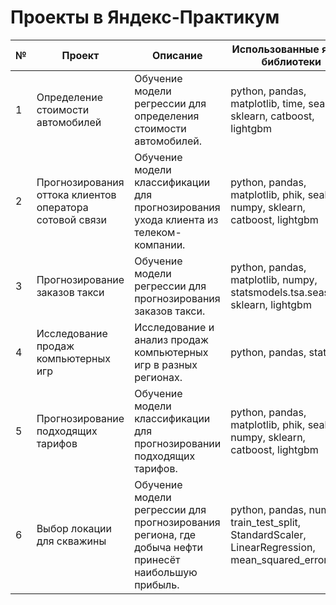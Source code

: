 # Проекты в Яндекс-Практикум

|**№**|**Проект**|**Описание**|**Использованные язык/библиотеки**|**Папка**|
|--|--|--|--|--|
|1|Определение стоимости автомобилей|Обучение модели регрессии для определения стоимости автомобилей.|python, pandas, matplotlib, time, seaborn, sklearn, catboost, lightgbm|<a href="https://github.com/AnnaTrif/yandex-praktikum-project/tree/main/Auto%20price">Auto price</a>|
|2|Прогнозирования оттока клиентов оператора сотовой связи|Обучение модели классификации для прогнозирования ухода клиента из телеком-компании.|python, pandas, matplotlib, phik, seaborn, numpy, sklearn, catboost, lightgbm|<a href="https://github.com/AnnaTrif/yandex-praktikum-project/tree/main/Customer%20churn">Customer churn</a>|
|3|Прогнозирование заказов такси|Обучение модели регрессии для прогнозирования заказов такси.|python, pandas, matplotlib, numpy, statsmodels.tsa.seasonal, sklearn, lightgbm|<a href="https://github.com/AnnaTrif/yandex-praktikum-project/tree/main/Taxi%20order">Taxi order</a>|
|4|Исследование продаж компьютерных игр|Исследование и анализ продаж компьютерных игр в разных регионах.|python, pandas, stats|<a href="https://github.com/AnnaTrif/yandex-praktikum-project/tree/main/Video%20games">Video games</a>|
|5|Прогнозирование подходящих тарифов|Обучение модели классификации для прогнозировании подходящих тарифов.|python, pandas, matplotlib, phik, seaborn, numpy, sklearn, catboost, lightgbm|<a href="https://github.com/AnnaTrif/yandex-praktikum-project/tree/main/Mobile%20tariffs">Mobile tariffs</a>|
|6|Выбор локации для скважины|Обучение модели регрессии для прогнозирования региона, где добыча нефти принесёт наибольшую прибыль.|python, pandas, numpy, train_test_split, StandardScaler, LinearRegression, mean_squared_error|<a href="">Oil drilling</a>|
